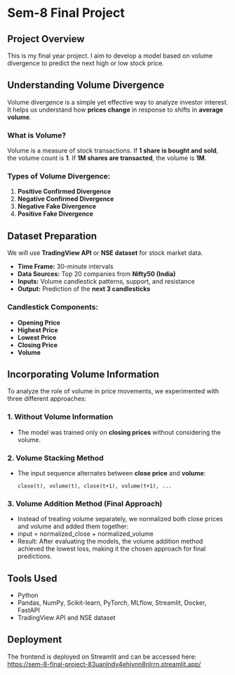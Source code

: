 # Sem-8 Final Project  

## Project Overview  
This is my final year project. I aim to develop a model based on volume divergence to predict the next high or low stock price.  

## Understanding Volume Divergence  
Volume divergence is a simple yet effective way to analyze investor interest. It helps us understand how **prices change** in response to shifts in **average volume**.  

### What is Volume?  
Volume is a measure of stock transactions. If **1 share is bought and sold**, the volume count is **1**. If **1M shares are transacted**, the volume is **1M**.  

### Types of Volume Divergence:  
1. **Positive Confirmed Divergence**  
2. **Negative Confirmed Divergence**  
3. **Negative Fake Divergence**  
4. **Positive Fake Divergence**  

## Dataset Preparation  
We will use **TradingView API** or **NSE dataset** for stock market data.  
- **Time Frame:** 30-minute intervals  
- **Data Sources:** Top 20 companies from **Nifty50 (India)**  
- **Inputs:** Volume candlestick patterns, support, and resistance  
- **Output:** Prediction of the **next 3 candlesticks**  

### Candlestick Components:  
- **Opening Price**  
- **Highest Price**  
- **Lowest Price**  
- **Closing Price**  
- **Volume**  

## Incorporating Volume Information  
To analyze the role of volume in price movements, we experimented with three different approaches:  

### 1. **Without Volume Information**  
- The model was trained only on **closing prices** without considering the volume.  

### 2. **Volume Stacking Method**  
- The input sequence alternates between **close price** and **volume**:  
  ```plaintext
  close(t), volume(t), close(t+1), volume(t+1), ...
### 3. **Volume Addition Method (Final Approach)**
- Instead of treating volume separately, we normalized both close prices and volume and added them together:
- input = normalized_close + normalized_volume
- Result: After evaluating the models, the volume addition method achieved the lowest loss, making it the chosen approach for final predictions.

## Tools Used
- Python
- Pandas, NumPy, Scikit-learn, PyTorch, MLflow, Streamlit, Docker, FastAPI
- TradingView API and NSE dataset

## Deployment
The frontend is deployed on Streamlit and can be accessed here:
https://sem-8-final-project-83uanlndy4ehjvnn8nlrrn.streamlit.app/

